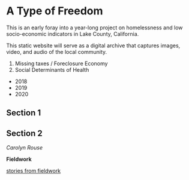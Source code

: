 # A Type of Freedom 

This is an early foray into a year-long project on homelessness and low socio-economic indicators in Lake County, California. 

This static website will serve as a digital archive that captures images, video, and audio of the local community. 

1. Missing taxes / Foreclosure Economy
2. Social Determinants of Health 

- 2018
- 2019
- 2020

## Section 1 

## Section 2 

*Carolyn Rouse* 

**Fieldwork**

[stories from fieldwork](https://vimeo.com/981304305)
